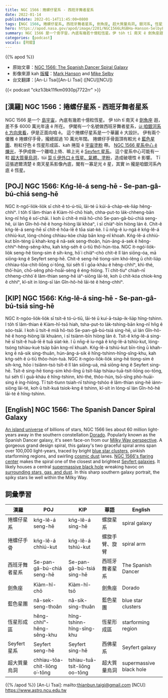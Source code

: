 ```yaml
---
title: NGC 1566：捲螺仔星系 - 西班牙舞者星系
date: 2022-01-14
publishdate: 2022-01-14T11:45:00+0800
tags: [NGC 1566, 捲螺仔星系, 西班牙舞者星系, 劍魚座, 超大質量烏洞, 銀河系, 恆星形成區, 藍色星團, 捲螺仔手骨, Seyfert 星系]
hero: https://apod.nasa.gov/apod/image/2201/NGC1566LRGBHa-Hanson-SelbyFinal1024.jpg
summary: NGC 1566 是一个島宇宙，內底有幾若十億粒恆星。伊 to̍h tī 南天 ê 劍魚座遐，差不多 6000 萬光年遠 ê 所在。
categories: [podcast]
vocals: [阿錕]
---
```


{{% apod %}}

- 原始文章：[NGC 1566: The Spanish Dancer Spiral Galaxy](https://apod.nasa.gov/apod/ap220114.html)
- 影像來源 kah [版權][copyright]：[Mark Hanson](https://www.hansonastronomy.com/) and [Mike Selby](https://www.facebook.com/masterdarksastro/)
- 台文翻譯：[An-Li Tsai][An-Li Tsai] ([NCU][NCU])

{{< podcast "ckz1i3bk11fkm0930pj7722rr" >}}

## [漢羅] NGC 1566：捲螺仔星系 - 西班牙舞者星系
NGC 1566 是一个 [島宇宙][An island universe]，內底有幾若十億粒恆星。
伊 to̍h tī 南天 ê [劍魚座][Dorado] 遐，差不多 6000 萬光年遠 ê 所在。
伊閣有一个名號做西班牙舞者星系，[ùi 咱銀河系 ê 方向來看][Milky Way perspective]，伊是正面向咱 ê。
這个捲螺仔星系是一个華麗 ê 大設計。
伊有兩个優雅 ê 捲螺仔手骨，攏總超過 10 萬光年闊。
捲螺仔手骨面頂有較光 ê [藍色星團][blue star clusters]、粉紅仔色 ê 恆星形成區、kah 捲踅 ê [宇宙塗粉][cosmic dust] 帶。
[NGC 1566 星系中心 ê 爍光][NGC 1566's flaring center]，予伊成做一个離咱上倚、嘛上光 ê [Seyfert 星系][Seyfert galaxies]。
這个星系中心可能有一粒 [超大質量烏洞][supermassive black hole]，tùi [踅 tī 伊外口 ê 恆星、氣體、塗粉][surrounding stars, gas, and dust]，造成破壞性 ê 影響。
Tī 這張遮爾清楚 ê 南天星系影像內底，閣有一寡足光 ê 星，其實 in 攏是咱銀河系內底 ê 恆星。

## [POJ] NGC 1566: Kńg-lê-á seng-hē - Se-pan-gâ-bú-chiá seng-hē
NGC it-ngó͘-lio̍k-lio̍k sī chi̍t-ê tó-ú-tiū, lāi-té ū kúi-ā-cha̍p-ek-lia̍p hêng-chhiⁿ.
I to̍h tī lâm-thian ê Kiàm-hî-chō hiah, chha-put-to la̍k-chheng-bān kng-nî hn̄g ê só͘-chāi.
I koh ū chi̍t-ê miâ hō-chò Se-pan-gâ-bú-chiá seng-hē, ùi lán Gîn-hô-hē ê hong-hiòng lâi khòaⁿ, i sī chiàⁿ-bīn hiòng lán ê.
Chit-ê kńg-lê-á seng-hē sī chi̍t-ê hôa-lē ê tōa siat-kè.
I ū nn̄g-ê iu-ngá ê kńg-lê-á chhiú-kut, lóng-chóng chhiau-kòe cha̍p bān kng-nî khoah.
Kńg-lê-á chhiú-kut bīn-téng ū khah-kng ê nâ-sek seng-thoân, hún-âng-á-sek ê hêng-chhiⁿ-hêng-sêng-khu, kah kńg-se̍h ê ú-tiū thô͘-hún-tòa.
NGC it-ngó͘-lio̍k-lio̍k seng-hē tiong-sim ê sih-kng, hō͘ i chiâⁿ-chò chi̍t-ê lî lán siōng-óa, mā siōng-kng ê Seyfert seng-hē.
Chit-ê seng-hē tiong-sim khó-lêng ū chi̍t-lia̍p chhiau-tōa-chit-liōng o͘-tōng, tùi se̍h tī i gōa-kháu ê hêng-chhiⁿ, khì-thé, thô͘-hún, chō-sêng phò-hoāi-sèng ê éng-hióng.
Tī chit-tiuⁿ chiah-nī chheng-chhó͘ ê lâm-thian seng-hē iáⁿ-siōng lāi-té, koh ū chi̍t-kóa chiok-kng ê chhiⁿ, kî-si̍t in lóng-sī lán Gîn-hô-hē lāi-té ê hêng-chhiⁿ.


## [KIP] NGC 1566: Kńg-lê-á sing-hē - Se-pan-gâ-bú-tsiá sing-hē
NGC it-ngóo-lio̍k-lio̍k sī tsi̍t-ê tó-ú-tiū, lāi-té ū kuí-ā-tsa̍p-ik-lia̍p hîng-tshinn.
I to̍h tī lâm-thian ê Kiàm-hî-tsō hiah, tsha-put-to la̍k-tshing-bān kng-nî hn̄g ê sóo-tsāi.
I koh ū tsi̍t-ê miâ hō-tsò Se-pan-gâ-bú-tsiá sing-hē, uì lán Gîn-hô-hē ê hong-hiòng lâi khuànn, i sī tsiànn-bīn hiòng lán ê.
Tsit-ê kńg-lê-á sing-hē sī tsi̍t-ê huâ-lē ê tuā siat-kè.
I ū nn̄g-ê iu-ngá ê kńg-lê-á tshiú-kut, lóng-tsóng tshiau-kuè tsa̍p bān kng-nî khuah.
Kńg-lê-á tshiú-kut bīn-tíng ū khah-kng ê nâ-sik sing-thuân, hún-âng-á-sik ê hîng-tshinn-hîng-sîng-khu, kah kńg-se̍h ê ú-tiū thôo-hún-tuà.
NGC it-ngóo-lio̍k-lio̍k sing-hē tiong-sim ê sih-kng, hōo i tsiânn-tsò tsi̍t-ê lî lán siōng-uá, mā siōng-kng ê Seyfert sing-hē.
Tsit-ê sing-hē tiong-sim khó-lîng ū tsi̍t-lia̍p tshiau-tuā-tsit-liōng oo-tōng, tuì se̍h tī i guā-kháu ê hîng-tshinn, khì-thé, thôo-hún, tsō-sîng phò-huāi-sìng ê íng-hióng.
Tī tsit-tiunn tsiah-nī tshing-tshóo ê lâm-thian sing-hē iánn-siōng lāi-té, koh ū tsi̍t-kuá tsiok-kng ê tshinn, kî-si̍t in lóng-sī lán Gîn-hô-hē lāi-té ê hîng-tshinn.

## [English] NGC 1566: The Spanish Dancer Spiral Galaxy
[An island universe][An island universe] of billions of stars, NGC 1566 lies about 60 million light-years away in the southern constellation [Dorado][Dorado].
Popularly known as the Spanish Dancer galaxy, it's seen face-on from our [Milky Way perspective][Milky Way perspective].
A gorgeous grand design spiral, this galaxy's two graceful spiral arms span over 100,000 light-years, traced by bright [blue star clusters][blue star clusters], pinkish starforming regions, and swirling [cosmic dust][cosmic dust] lanes.
[NGC 1566's flaring center][NGC 1566's flaring center] makes the spiral one of the closest and brightest [Seyfert galaxies][Seyfert galaxies].
It likely houses a central [supermassive black hole][supermassive black hole] wreaking havoc on [surrounding stars, gas, and dust][surrounding stars, gas, and dust].
In this sharp southern galaxy portrait, the spiky stars lie well within the Milky Way.

## 詞彙學習

|漢羅|POJ|KIP|華語|English|
|-|-|-|-|-|
|捲螺仔星系|kńg-lê-á seng-hē|kńg-lê-á sing-hē|螺旋星系|spiral galaxy|
|捲螺仔手骨|kńg-lê-á chhiú-kut|kńg-lê-á tshiú-kut|螺旋手臂、旋臂|spiral arm|
|西班牙舞者星系|Se-pan-gâ-bú-chiá seng-hē|Se-pan-gâ-bú-tsiá sing-hē|西班牙舞者星系|The Spanish Dancer|
|劍魚座|Kiàm-hî-chō|Kiàm-hî-tsō|劍魚座|Dorado|
|藍色星團|nâ-sek-seng-thoân|nâ-sik-sing-thuân|藍色星團|blue star clusters|
|恆星形成區|hêng-chhiⁿ-hêng-sêng-khu|hîng-tshinn-hîng-sîng-khu|恆星形成區|starforming region|
|Seyfert 星系|Seyfert seng-hē|Seyfert sing-hē|西佛星系|Seyfert galaxy|
|超大質量烏洞|chhiau-tōa-chit-liōng o͘-tōng|tshiau-tuā-tsit-liōng oo-tōng|超大質量烏洞|supermassive black hole|

{{% /apod %}}
[An-Li Tsai]: mailto:thianbun.taigi@gmail.com
[NCU]: https://www.astro.ncu.edu.tw

[copyright]: https://apod.nasa.gov/apod/fap/lib/about_apod.html#srapply

[An island universe]:http://nedwww.ipac.caltech.edu/level5/March02/Gordon/Gordon2.html
[Dorado]:https://arxiv.org/abs/2009.14731
[Milky Way perspective]:https://esahubble.org/images/potw1422a/
[blue star clusters]:https://apod.nasa.gov/apod/ap990402.html
[cosmic dust]:https://www.spitzer.caltech.edu/image/sig05-013-ngc-1566
[NGC 1566's flaring center]:http://adsabs.harvard.edu/abs/2019MNRAS.483L..88P
[Seyfert galaxies]:https://en.wikipedia.org/wiki/Seyfert_galaxy
[supermassive black hole]:https://apod.nasa.gov/apod/ap181203.html
[surrounding stars, gas, and dust]:https://apod.nasa.gov/apod/ap190427.html
